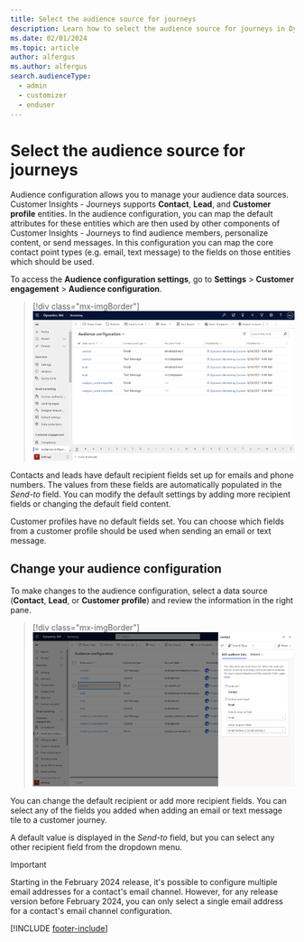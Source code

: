 ```yaml
---
title: Select the audience source for journeys
description: Learn how to select the audience source for journeys in Dynamics 365 Customer Insights - Journeys.
ms.date: 02/01/2024
ms.topic: article
author: alfergus
ms.author: alfergus
search.audienceType: 
  - admin
  - customizer
  - enduser
---
```


# Select the audience source for journeys

Audience configuration allows you to manage your audience data sources. Customer Insights - Journeys supports **Contact**, **Lead**, and **Customer profile** entities. In the audience configuration, you can map the default attributes for these entities which are then used by other components of Customer Insights - Journeys to find audience members, personalize content, or send messages. In this configuration you can map the core contact point types (e.g. email, text message) to the fields on those entities which should be used. 

To access the **Audience configuration settings**, go to **Settings** > **Customer engagement** > **Audience configuration**.

> [!div class="mx-imgBorder"]
> ![Audience configuration settings screenshot.](media/real-time-marketing-audience-configuration.png "Audience configuration settings screenshot")

Contacts and leads have default recipient fields set up for emails and phone numbers. The values from these fields are automatically populated in the *Send-to* field. You can modify the default settings by adding more recipient fields or changing the default field content.

Customer profiles have no default fields set. You can choose which fields from a customer profile should be used when sending an email or text message.

## Change your audience configuration

To make changes to the audience configuration, select a data source (**Contact**, **Lead**, or **Customer profile**) and review the information in the right pane.

> [!div class="mx-imgBorder"]
> ![Audience configuration edit pane screenshot.](media/real-time-marketing-audience-edit.png "Audience configuration edit pane screenshot")

You can change the default recipient or add more recipient fields. You can select any of the fields you added when adding an email or text message tile to a customer journey.

A default value is displayed in the *Send-to* field, but you can select any other recipient field from the dropdown menu.

> [!Important]
> Starting in the February 2024 release, it's possible to configure multiple email addresses for a contact's email channel. However, for any release version before February 2024, you can only select a single email address for a contact's email channel configuration.

[!INCLUDE [footer-include](./includes/footer-banner.md)]
